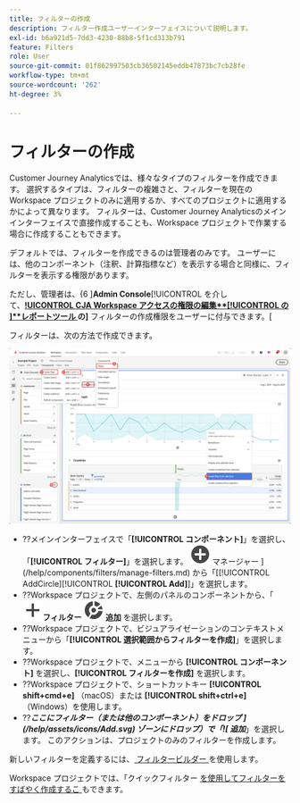 ```yaml
---
title: フィルターの作成
description: フィルター作成ユーザーインターフェイスについて説明します。
exl-id: b6a921d5-7dd3-4230-88b8-5f1cd313b791
feature: Filters
role: User
source-git-commit: 01f862997503cb36502145eddb47873bc7cb28fe
workflow-type: tm+mt
source-wordcount: '262'
ht-degree: 3%

---
```


# フィルターの作成

Customer Journey Analyticsでは、様々なタイプのフィルターを作成できます。  選択するタイプは、フィルターの複雑さと、フィルターを現在のWorkspace プロジェクトのみに適用するか、すべてのプロジェクトに適用するかによって異なります。 フィルターは、Customer Journey Analyticsのメインインターフェイスで直接作成することも、Workspace プロジェクトで作業する場合に作成することもできます。

デフォルトでは、フィルターを作成できるのは管理者のみです。 ユーザーには、他のコンポーネント（注釈、計算指標など）を表示する場合と同様に、フィルターを表示する権限があります。

ただし、管理者は、{6 ]**Admin Console**[!UICONTROL  を介して、**[!UICONTROL CJA Workspace アクセスの権限の編集**[!UICONTROL  の ]**レポートツール ](/help/technotes/access-control.md#user-level-access) の]** フィルターの作成権限をユーザーに付与できます。[

フィルターは、次の方法で作成できます。

![ フィルターの作成方法 ](assets/create-filter.png)

* ??メインインターフェイスで「**[!UICONTROL コンポーネント]**」を選択し、「**[!UICONTROL フィルター]**」を選択します。 ![ フィルター ](/help/assets/icons/AddCircle.svg) マネージャー ](/help/components/filters/manage-filters.md) から「[[!UICONTROL AddCircle][!UICONTROL **[!UICONTROL Add]**]」を選択します。
* ??Workspace プロジェクトで、左側のパネルのコンポーネントから、「![ セグメント ](/help/assets/icons/Add.svg)**フィルター ![ に ](/help/assets/icons/Segmentation.svg) 追加** を選択します。
* ??Workspace プロジェクトで、ビジュアライゼーションのコンテキストメニューから「**[!UICONTROL 選択範囲からフィルターを作成]**」を選択します。
* ??Workspace プロジェクトで、メニューから **[!UICONTROL コンポーネント]** を選択し、**[!UICONTROL フィルターを作成]** を選択します。
* ??Workspace プロジェクトで、ショートカットキー **[!UICONTROL shift+cmd+e]** （macOS）または **[!UICONTROL shift+ctrl+e]** （Windows）を使用します。
* ??***ここにフィルター（または他のコンポーネント）をドロップ ](/help/assets/icons/Add.svg) ゾーンにドロップ）で「![ 追加***」を選択します。 このアクションは、プロジェクトのみのフィルターを作成します。

新しいフィルターを定義するには、[ フィルタービルダー ](/help/components/filters/filter-builder.md) を使用します。

Workspace プロジェクトでは、「クイックフィルター [ を使用してフィルターをすばやく作成するこ ](/help/components/filters/quick-filters.md) もできます。
